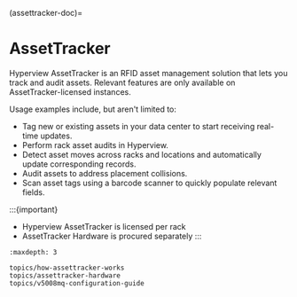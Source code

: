 (assettracker-doc)=

# AssetTracker

Hyperview AssetTracker is an RFID asset management solution that lets you track and audit assets. Relevant features are only available on AssetTracker-licensed instances.

Usage examples include, but aren't limited to:

- Tag new or existing assets in your data center to start receiving real-time updates.
- Perform rack asset audits in Hyperview.
- Detect asset moves across racks and locations and automatically update corresponding records.
- Audit assets to address placement collisions.
- Scan asset tags using a barcode scanner to quickly populate relevant fields.

:::{important}
- Hyperview AssetTracker is licensed per rack
- AssetTracker Hardware is procured separately
:::

```{toctree}
:maxdepth: 3

topics/how-assettracker-works
topics/assettracker-hardware
topics/v5008mq-configuration-guide
```

